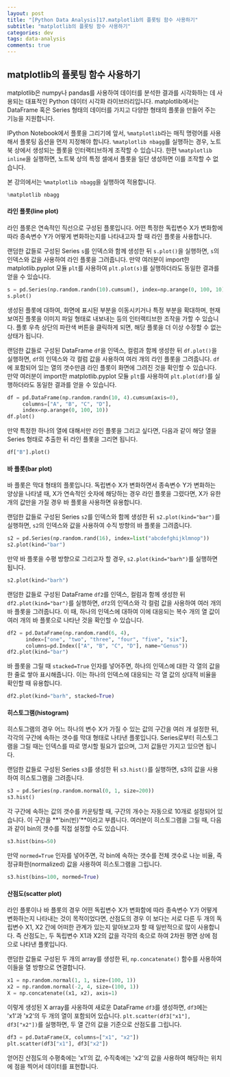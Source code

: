 ```yaml
---
layout: post
title: "[Python Data Analysis]17.matplotlib의 플롯팅 함수 사용하기"
subtitle: "matplotlib의 플롯팅 함수 사용하기"
categories: dev
tags: data-analysis
comments: true
---
```


## matplotlib의 플롯팅 함수 사용하기

matplotlib은 numpy나 pandas를 사용하여 데이터를 분석한 결과를 시각화하는 데 사용되는 대표적인 Python 데이터 시각화 라이브러리입니다. matplotlib에서는 DataFrame 혹은 Series 형태의 데이터를 가지고 다양한 형태의 플롯을 만들어 주는 기능을 지원합니다.


IPython Notebook에서 플롯을 그리기에 앞서, `%matplotlib`라는 매직 명령어를 사용해서 플롯팅 옵션을 먼저 지정해야 합니다. `%matplotlib nbagg`를 실행하는 경우, 노트북 상에서 생성되는 플롯을 인터랙티브하게 조작할 수 있습니다. 한편 `%matplotlib inline`을 실행하면, 노트북 상의 특정 셀에서 플롯을 일단 생성하면 이를 조작할 수 없습니다.


본 강의에서는 `%matplotlib nbagg`을 실행하여 적용합니다.

```python
%matplotlib nbagg
```

#### 라인 플롯(line plot)

라인 플롯은 연속적인 직선으로 구성된 플롯입니다. 어떤 특정한 독립변수 X가 변화함에 따라 종속변수 Y가 어떻게 변화하는지를 나타내고자 할 때 라인 플롯을 사용합니다.


랜덤한 값들로 구성된 Series `s`를 인덱스와 함께 생성한 뒤 `s.plot()`을 실행하면, `s`의 인덱스와 값을 사용하여 라인 플롯을 그려줍니다. 만약 여러분이 import한 matplotlib.pyplot 모듈 `plt`를 사용하여 `plt.plot(s)`를 실행하더라도 동일한 결과를 얻을 수 있습니다.

```python
s = pd.Series(np.random.randn(10).cumsum(), index=np.arange(0, 100, 10))
s.plot()
```

생성된 플롯에 대하여, 화면에 표시된 부분을 이동시키거나 특정 부분을 확대하며, 현재 보여진 플롯을 이미지 파일 형태로 내보내는 등의 인터랙티브한 조작을 가할 수 있습니다. 플롯 우측 상단의 파란색 버튼을 클릭하게 되면, 해당 플롯을 더 이상 수정할 수 없는 상태가 됩니다.


랜덤한 값들로 구성된 DataFrame `df`을 인덱스, 컬럼과 함께 생성한 뒤 `df.plot()`을 실행하면, `df`의 인덱스와 각 컬럼 값을 사용하여 여러 개의 라인 플롯을 그려줍니다. `df`에 포함되어 있는 열의 갯수만큼 라인 플롯이 화면에 그려진 것을 확인할 수 있습니다. 만약 여러분이 import한 matplotlib.pyplot 모듈 `plt`를 사용하여 `plt.plot(df)`를 실행하더라도 동일한 결과를 얻을 수 있습니다.

```python
df = pd.DataFrame(np.random.randn(10, 4).cumsum(axis=0),
     columns=["A", "B", "C", "D"],
     index=np.arange(0, 100, 10))
df.plot()
```

만약 특정한 하나의 열에 대해서만 라인 플롯을 그리고 싶다면, 다음과 같이 해당 열을 Series 형태로 추출한 뒤 라인 플롯을 그리면 됩니다.

```python
df["B"].plot()
```

#### 바 플롯(bar plot)

바 플롯은 막대 형태의 플롯입니다. 독립변수 X가 변화하면서 종속변수 Y가 변화하는 양상을 나타낼 때, X가 연속적인 숫자에 해당하는 경우 라인 플롯을 그렸다면, X가 유한 개의 값만을 가질 경우 바 플롯을 사용하면 유용합니다.


랜덤한 값들로 구성된 Series `s2`를 인덱스와 함께 생성한 뒤 `s2.plot(kind="bar")`를 실행하면, `s2`의 인덱스와 값을 사용하여 수직 방향의 바 플롯을 그려줍니다.

```python
s2 = pd.Series(np.random.rand(16), index=list("abcdefghijklmnop"))
s2.plot(kind="bar")
```

만약 바 플롯을 수평 방향으로 그리고자 할 경우, `s2.plot(kind="barh")`를 실행하면 됩니다.

```python
s2.plot(kind="barh")
```

랜덤한 값들로 구성된 DataFrame `df2`를 인덱스, 컬럼과 함께 생성한 뒤 `df2.plot(kind="bar")`를 실행하면, `df2`의 인덱스와 각 컬럼 값을 사용하여 여러 개의 바 플롯을 그려줍니다. 이 때, 하나의 인덱스에 대하여 이에 대응되는 복수 개의 열 값이 여러 개의 바 플롯으로 나타난 것을 확인할 수 있습니다.

```python
df2 = pd.DataFrame(np.random.rand(6, 4), 
      index=["one", "two", "three", "four", "five", "six"],
      columns=pd.Index(["A", "B", "C", "D"], name="Genus"))
df2.plot(kind="bar")
```

바 플롯을 그릴 때 `stacked=True` 인자를 넣어주면, 하나의 인덱스에 대한 각 열의 값을 한 줄로 쌓아 표시해줍니다. 이는 하나의 인덱스에 대응되는 각 열 값의 상대적 비율을 확인할 때 유용합니다.

```python
df2.plot(kind="barh", stacked=True)
```

#### 히스토그램(histogram)

히스토그램의 경우 어느 하나의 변수 X가 가질 수 있는 값의 구간을 여러 개 설정한 뒤, 각각의 구간에 속하는 갯수를 막대 형태로 나타낸 플롯입니다. Series로부터 히스토그램을 그릴 때는 인덱스를 따로 명시할 필요가 없으며, 그저 값들만 가지고 있으면 됩니다.


랜덤한 값들로 구성된 Series `s3`를 생성한 뒤 `s3.hist()`를 실행하면, s3의 값을 사용하여 히스토그램을 그려줍니다.

```python
s3 = pd.Series(np.random.normal(0, 1, size=200))
s3.hist()
```

각 구간에 속하는 값의 갯수를 카운팅할 때, 구간의 개수는 자동으로 10개로 설정되어 있습니다. 이 구간을 **'bin(빈)'**이라고 부릅니다. 여러분이 히스토그램을 그릴 때, 다음과 같이 bin의 갯수를 직접 설정할 수도 있습니다.

```python
s3.hist(bins=50)
```

만약 `normed=True` 인자를 넣어주면, 각 bin에 속하는 갯수를 전체 갯수로 나눈 비율, 즉 정규화한(normalized) 값을 사용하여 히스토그램을 그립니다.

```python
s3.hist(bins=100, normed=True)
```

#### 산점도(scatter plot)

라인 플롯이나 바 플롯의 경우 어떤 독립변수 X가 변화함에 따라 종속변수 Y가 어떻게 변화하는지 나타내는 것이 목적이었다면, 산점도의 경우 이 보다는 서로 다른 두 개의 독립변수 X1, X2 간에 어떠한 관계가 있는지 알아보고자 할 때 일반적으로 많이 사용합니다. 즉 산점도는, 두 독립변수 X1과 X2의 값을 각각의 축으로 하여 2차원 평면 상에 점으로 나타낸 플롯입니다.


랜덤한 값들로 구성된 두 개의 array를 생성한 뒤, `np.concatenate()` 함수를 사용하여 이들을 열 방향으로 연결합니다.

```python
x1 = np.random.normal(1, 1, size=(100, 1))
x2 = np.random.normal(-2, 4, size=(100, 1))
X = np.concatenate((x1, x2), axis=1)
```

이렇게 생성된 X array를 사옹하여 새로운 DataFrame `df3`를 생성하면, `df3`에는 'x1'과 'x2'의 두 개의 열이 포함되어 있습니다. `plt.scatter(df3["x1"], df3["x2"])`를 실행하면, 두 열 간의 값을 기준으로 산점도를 그립니다.

```python
df3 = pd.DataFrame(X, columns=["x1", "x2"])
plt.scatter(df3["x1"], df3["x2"])
```

얻어진 산점도의 수평축에는 'x1'의 값, 수직축에는 'x2'의 값을 사용하여 해당하는 위치에 점을 찍어서 데이터를 표현합니다.